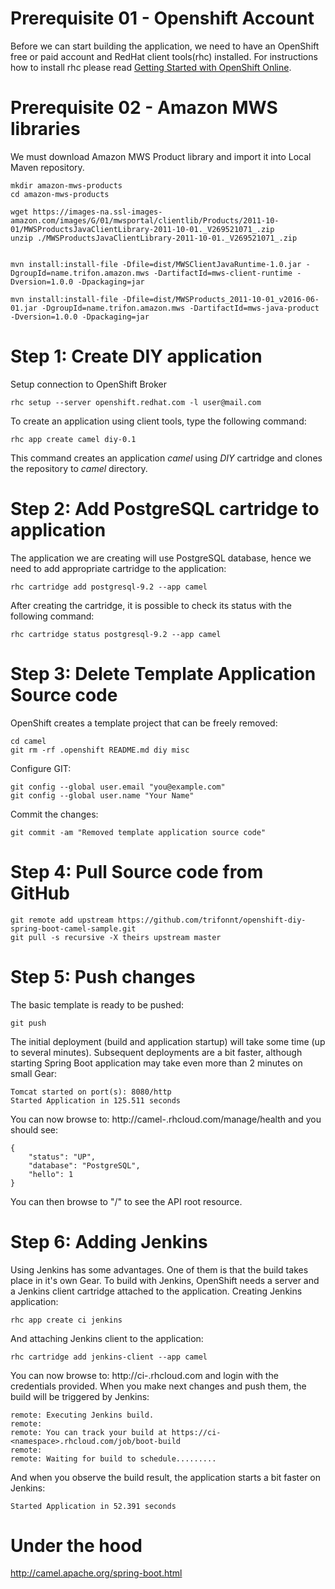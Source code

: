 # Prerequisite 01 - Openshift Account

Before we can start building the application, we need to have an OpenShift free or paid account and RedHat client tools(rhc) installed. For instructions how to install rhc please read [Getting Started with OpenShift Online](https://developers.openshift.com/en/getting-started-overview.html).


# Prerequisite 02 - Amazon MWS libraries

We must download Amazon MWS Product library and import it into Local Maven repository.
```shell
mkdir amazon-mws-products
cd amazon-mws-products

wget https://images-na.ssl-images-amazon.com/images/G/01/mwsportal/clientlib/Products/2011-10-01/MWSProductsJavaClientLibrary-2011-10-01._V269521071_.zip
unzip ./MWSProductsJavaClientLibrary-2011-10-01._V269521071_.zip


mvn install:install-file -Dfile=dist/MWSClientJavaRuntime-1.0.jar -DgroupId=name.trifon.amazon.mws -DartifactId=mws-client-runtime -Dversion=1.0.0 -Dpackaging=jar

mvn install:install-file -Dfile=dist/MWSProducts_2011-10-01_v2016-06-01.jar -DgroupId=name.trifon.amazon.mws -DartifactId=mws-java-product -Dversion=1.0.0 -Dpackaging=jar
```


# Step 1: Create DIY application
Setup connection to OpenShift Broker

	rhc setup --server openshift.redhat.com -l user@mail.com

To create an application using client tools, type the following command:

	rhc app create camel diy-0.1


This command creates an application *camel* using *DIY* cartridge and clones the repository to *camel* directory.

# Step 2: Add PostgreSQL cartridge to application

The application we are creating will use PostgreSQL database, hence we need to add appropriate cartridge to the application:

	rhc cartridge add postgresql-9.2 --app camel

After creating the cartridge, it is possible to check its status with the following command:

	rhc cartridge status postgresql-9.2 --app camel

# Step 3: Delete Template Application Source code

OpenShift creates a template project that can be freely removed:

	cd camel
	git rm -rf .openshift README.md diy misc


Configure GIT:

	git config --global user.email "you@example.com"
	git config --global user.name "Your Name"

Commit the changes:

	git commit -am "Removed template application source code"

# Step 4: Pull Source code from GitHub

    git remote add upstream https://github.com/trifonnt/openshift-diy-spring-boot-camel-sample.git
    git pull -s recursive -X theirs upstream master

# Step 5: Push changes

The basic template is ready to be pushed:

	git push

The initial deployment (build and application startup) will take some time (up to several minutes). Subsequent deployments are a bit faster, although starting Spring Boot application may take even more than 2 minutes on small Gear:

	Tomcat started on port(s): 8080/http
	Started Application in 125.511 seconds

You can now browse to: http://camel-<namespace>.rhcloud.com/manage/health and you should see:

	{
		"status": "UP",
		"database": "PostgreSQL",
		"hello": 1
	}

You can then browse to "/" to see the API root resource.

# Step 6: Adding Jenkins

Using Jenkins has some advantages. One of them is that the build takes place in it's own Gear. To build with Jenkins, OpenShift needs a server and a Jenkins client cartridge attached to the application. Creating Jenkins application:

	rhc app create ci jenkins

And attaching Jenkins client to the application:

	rhc cartridge add jenkins-client --app camel

You can now browse to: http://ci-<namespace>.rhcloud.com and login with the credentials provided. When you make next changes and push them, the build will be triggered by Jenkins:

	remote: Executing Jenkins build.
	remote:
	remote: You can track your build at https://ci-<namespace>.rhcloud.com/job/boot-build
	remote:
	remote: Waiting for build to schedule.........

And when you observe the build result, the application starts a bit faster on Jenkins:

	Started Application in 52.391 seconds

# Under the hood

http://camel.apache.org/spring-boot.html
